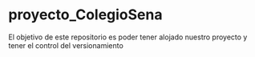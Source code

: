 # proyecto_ColegioSena
El objetivo de este repositorio es poder tener alojado nuestro proyecto y tener el control del versionamiento
